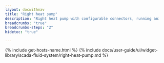 ```yaml
---
layout: docwithnav
title: "Right heat pump"
description: "Right heat pump with configurable connectors, running animation and various states."
breadcrumbs: "true"
breadcrumbs-steps: "2"
hidetoc: "true"

---
```

{% include get-hosts-name.html %}
{% include docs/user-guide/ui/widget-library/scada-fluid-system/right-heat-pump.md %}
